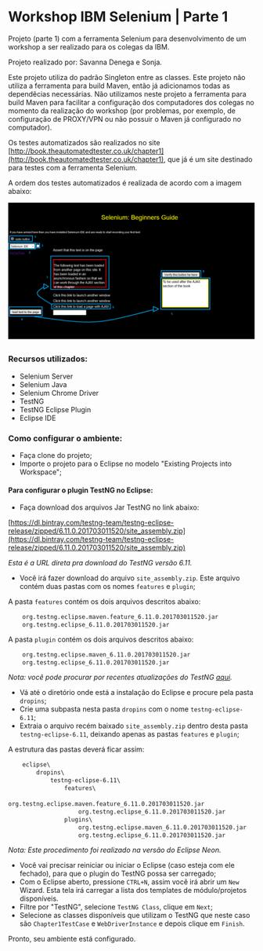 # Workshop IBM Selenium | Parte 1

Projeto (parte 1) com a ferramenta Selenium para desenvolvimento de um workshop a ser realizado para os colegas da IBM.

Projeto realizado por: Savanna Denega e Sonja.

Este projeto utiliza do padrão Singleton entre as classes.
Este projeto não utiliza a ferramenta para build Maven, então já adicionamos todas as dependêcias necessárias. Não utilizamos neste projeto a ferramenta para build Maven para facilitar a configuração dos computadores dos colegas no momento da realização do workshop (por problemas, por exemplo, de configuração de PROXY/VPN ou não possuir o Maven já configurado no computador).

Os testes automatizados são realizados no site [http://book.theautomatedtester.co.uk/chapter1](http://book.theautomatedtester.co.uk/chapter1), que já é um site destinado para testes com a ferramenta Selenium.

A ordem dos testes automatizados é realizada de acordo com a imagem abaixo:

![order-testes](readme-images/order-tests-project1.png)


### Recursos utilizados:

- Selenium Server
- Selenium Java
- Selenium Chrome Driver
- TestNG
- TestNG Eclipse Plugin
- Eclipse IDE

### Como configurar o ambiente:

- Faça clone do projeto;
- Importe o projeto para o Eclipse no modelo "Existing Projects into Workspace";

#### Para configurar o plugin TestNG no Eclipse:

- Faça download dos arquivos Jar TestNG no link abaixo:

[https://dl.bintray.com/testng-team/testng-eclipse-release/zipped/6.11.0.201703011520/site_assembly.zip](https://dl.bintray.com/testng-team/testng-eclipse-release/zipped/6.11.0.201703011520/site_assembly.zip)

_Esta é a URL direta pra download do TestNG versão 6.11._

- Você irá fazer download do arquivo `site_assembly.zip`. Este arquivo contém duas pastas com os nomes `features` e `plugin`;

A pasta `features` contém os dois arquivos descritos abaixo:

```
    org.testng.eclipse.maven.feature_6.11.0.201703011520.jar
    org.testng.eclipse_6.11.0.201703011520.jar
```
	
A pasta `plugin` contém os dois arquivos descritos abaixo:

```
	org.testng.eclipse.maven_6.11.0.201703011520.jar
    org.testng.eclipse_6.11.0.201703011520.jar
```
_Nota: você pode procurar por recentes atualizações do TestNG [aqui](https://github.com/cbeust/testng-eclipse)._

- Vá até o diretório onde está a instalação do Eclipse e procure pela pasta `dropins`;
- Crie uma subpasta nesta pasta `dropins` com o nome `testng-eclipse-6.11`;
- Extraia o arquivo recém baixado `site_assembly.zip` dentro desta pasta `testng-eclipse-6.11`, deixando apenas as pastas `features` e `plugin`;

A estrutura das pastas deverá ficar assim:
```
	eclipse\
		dropins\
			testng-eclipse-6.11\
				features\
					org.testng.eclipse.maven.feature_6.11.0.201703011520.jar
					org.testng.eclipse_6.11.0.201703011520.jar 
				plugins\
					org.testng.eclipse.maven_6.11.0.201703011520.jar
					org.testng.eclipse_6.11.0.201703011520.jar 
```
_Nota: Este procedimento foi realizado na versão do Eclipse Neon._

- Você vai precisar reiniciar ou iniciar o Eclipse (caso esteja com ele fechado), para que o plugin do TestNG possa ser carregado;
- Com o Eclipse aberto, pressione `CTRL+N`, assim você irá abrir um `New` Wizard. Esta tela irá carregar a lista dos templates de módulo/projetos disponíveis. 
- Filtre por "TestNG", selecione `TestNG Class`, clique em `Next`;
- Selecione as classes disponíveis que utilizam o TestNG que neste caso são `Chapter1TestCase` e `WebDriverInstance` e depois clique em `Finish`.

Pronto, seu ambiente está configurado.


	
